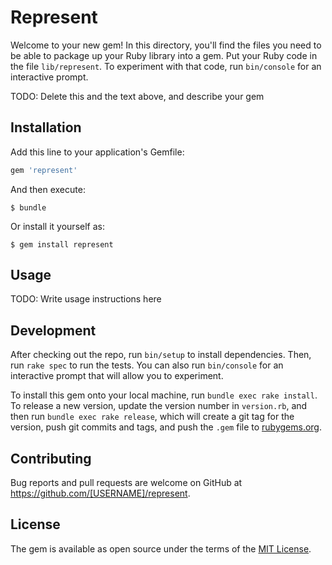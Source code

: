 # Represent

Welcome to your new gem! In this directory, you'll find the files you need to be able to package up your Ruby library into a gem. Put your Ruby code in the file `lib/represent`. To experiment with that code, run `bin/console` for an interactive prompt.

TODO: Delete this and the text above, and describe your gem

## Installation

Add this line to your application's Gemfile:

```ruby
gem 'represent'
```

And then execute:

    $ bundle

Or install it yourself as:

    $ gem install represent

## Usage

TODO: Write usage instructions here

## Development

After checking out the repo, run `bin/setup` to install dependencies. Then, run `rake spec` to run the tests. You can also run `bin/console` for an interactive prompt that will allow you to experiment.

To install this gem onto your local machine, run `bundle exec rake install`. To release a new version, update the version number in `version.rb`, and then run `bundle exec rake release`, which will create a git tag for the version, push git commits and tags, and push the `.gem` file to [rubygems.org](https://rubygems.org).

## Contributing

Bug reports and pull requests are welcome on GitHub at https://github.com/[USERNAME]/represent.


## License

The gem is available as open source under the terms of the [MIT License](http://opensource.org/licenses/MIT).


